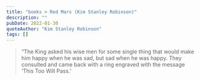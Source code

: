 ```yaml
---
title: "books > Red Mars (Kim Stanley Robinson)"
description: ""
pubDate: 2022-01-30
quoteAuthor: "Kim Stanley Robinson"
tags: []
---
```


> “The King asked his wise men for some single thing that would make him happy when he was sad, but sad when he was happy. They consulted and came back with a ring engraved with the message ‘This Too Will Pass.’